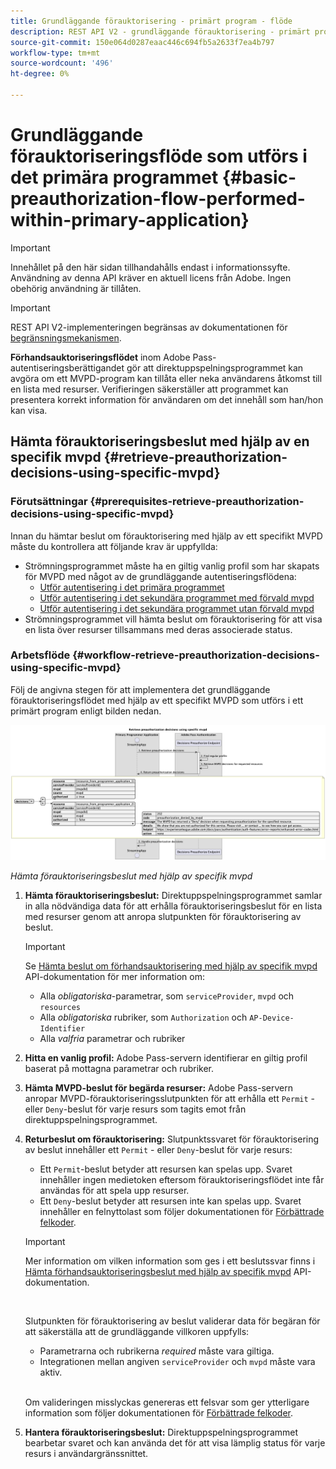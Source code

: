 ```yaml
---
title: Grundläggande förauktorisering - primärt program - flöde
description: REST API V2 - grundläggande förauktorisering - primärt program - flöde
source-git-commit: 150e064d0287eaac446c694fb5a2633f7ea4b797
workflow-type: tm+mt
source-wordcount: '496'
ht-degree: 0%

---
```



# Grundläggande förauktoriseringsflöde som utförs i det primära programmet {#basic-preauthorization-flow-performed-within-primary-application}

>[!IMPORTANT]
>
> Innehållet på den här sidan tillhandahålls endast i informationssyfte. Användning av denna API kräver en aktuell licens från Adobe. Ingen obehörig användning är tillåten.

>[!IMPORTANT]
>
> REST API V2-implementeringen begränsas av dokumentationen för [begränsningsmekanismen](/help/authentication/throttling-mechanism.md).

**Förhandsauktoriseringsflödet** inom Adobe Pass-autentiseringsberättigandet gör att direktuppspelningsprogrammet kan avgöra om ett MVPD-program kan tillåta eller neka användarens åtkomst till en lista med resurser. Verifieringen säkerställer att programmet kan presentera korrekt information för användaren om det innehåll som han/hon kan visa.

## Hämta förauktoriseringsbeslut med hjälp av en specifik mvpd {#retrieve-preauthorization-decisions-using-specific-mvpd}

### Förutsättningar {#prerequisites-retrieve-preauthorization-decisions-using-specific-mvpd}

Innan du hämtar beslut om förauktorisering med hjälp av ett specifikt MVPD måste du kontrollera att följande krav är uppfyllda:

* Strömningsprogrammet måste ha en giltig vanlig profil som har skapats för MVPD med något av de grundläggande autentiseringsflödena:
   * [Utför autentisering i det primära programmet](./rest-api-v2-basic-authentication-primary-application-flow.md)
   * [Utför autentisering i det sekundära programmet med förvald mvpd](./rest-api-v2-basic-authentication-secondary-application-flow.md)
   * [Utför autentisering i det sekundära programmet utan förvald mvpd](./rest-api-v2-basic-authentication-secondary-application-flow.md)
* Strömningsprogrammet vill hämta beslut om förauktorisering för att visa en lista över resurser tillsammans med deras associerade status.

### Arbetsflöde {#workflow-retrieve-preauthorization-decisions-using-specific-mvpd}

Följ de angivna stegen för att implementera det grundläggande förauktoriseringsflödet med hjälp av ett specifikt MVPD som utförs i ett primärt program enligt bilden nedan.

![Hämta förauktoriseringsbeslut med hjälp av specifik mvpd](../../../assets/rest-api-v2/flows/basic-access-flows/rest-api-v2-retrieve-preauthorization-decisions-within-primary-application-using-specific-mvpd.png)

*Hämta förauktoriseringsbeslut med hjälp av specifik mvpd*

1. **Hämta förauktoriseringsbeslut:** Direktuppspelningsprogrammet samlar in alla nödvändiga data för att erhålla förauktoriseringsbeslut för en lista med resurser genom att anropa slutpunkten för förauktorisering av beslut.

   >[!IMPORTANT]
   >
   > Se [Hämta beslut om förhandsauktorisering med hjälp av specifik mvpd](../../apis/decisions-apis/rest-api-v2-decisions-apis-retrieve-preauthorization-decisions-using-specific-mvpd.md) API-dokumentation för mer information om:
   >
   > * Alla _obligatoriska_-parametrar, som `serviceProvider`, `mvpd` och `resources`
   > * Alla _obligatoriska_ rubriker, som `Authorization` och `AP-Device-Identifier`
   > * Alla _valfria_ parametrar och rubriker

1. **Hitta en vanlig profil:** Adobe Pass-servern identifierar en giltig profil baserat på mottagna parametrar och rubriker.

1. **Hämta MVPD-beslut för begärda resurser:** Adobe Pass-servern anropar MVPD-förauktoriseringsslutpunkten för att erhålla ett `Permit` - eller `Deny`-beslut för varje resurs som tagits emot från direktuppspelningsprogrammet.

1. **Returbeslut om förauktorisering:** Slutpunktssvaret för förauktorisering av beslut innehåller ett `Permit` - eller `Deny`-beslut för varje resurs:
   * Ett `Permit`-beslut betyder att resursen kan spelas upp. Svaret innehåller ingen medietoken eftersom förauktoriseringsflödet inte får användas för att spela upp resurser.
   * Ett `Deny`-beslut betyder att resursen inte kan spelas upp. Svaret innehåller en felnyttolast som följer dokumentationen för [Förbättrade felkoder](../../../enhanced-error-codes.md).

   >[!IMPORTANT]
   >
   > Mer information om vilken information som ges i ett beslutssvar finns i [Hämta förhandsauktoriseringsbeslut med hjälp av specifik mvpd](../../apis/decisions-apis/rest-api-v2-decisions-apis-retrieve-preauthorization-decisions-using-specific-mvpd.md) API-dokumentation.
   > 
   > <br/>
   > 
   > Slutpunkten för förauktorisering av beslut validerar data för begäran för att säkerställa att de grundläggande villkoren uppfylls:
   >
   > * Parametrarna och rubrikerna _required_ måste vara giltiga.
   > * Integrationen mellan angiven `serviceProvider` och `mvpd` måste vara aktiv.
   >
   > <br/>
   > 
   > Om valideringen misslyckas genereras ett felsvar som ger ytterligare information som följer dokumentationen för [Förbättrade felkoder](../../../enhanced-error-codes.md).

1. **Hantera förauktoriseringsbeslut:** Direktuppspelningsprogrammet bearbetar svaret och kan använda det för att visa lämplig status för varje resurs i användargränssnittet.
